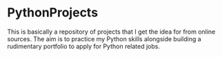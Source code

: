 # PythonProjects
This is basically a repository of projects that I get the idea for from online sources. The aim is to practice my Python skills alongside building a rudimentary portfolio to apply for Python related jobs.
